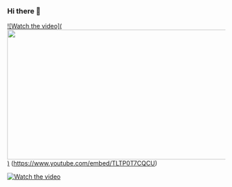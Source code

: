 ### Hi there 👋

[![Watch the video](<img src="https://img.youtube.com/vi/<TLTP0T7CQCU>/hqdefault.jpg" width="600" height="300"
/>)](https://www.youtube.com/embed/<TLTP0T7CQCU>)
(https://www.youtube.com/embed/TLTP0T7CQCU)

[![Watch the video](https://img.youtube.com/vi/mFQ3ONXcxBs/hqdefault.jpg)](https://www.youtube.com/embed/mFQ3ONXcxBs)

<!--
**Arnab-Chowdhury/Arnab-Chowdhury** is a ✨ _special_ ✨ repository because its `README.md` (this file) appears on your GitHub profile.

Here are some ideas to get you started:

- 🔭 I’m currently working on ...
- 🌱 I’m currently learning ...
- 👯 I’m looking to collaborate on ...
- 🤔 I’m looking for help with ...
- 💬 Ask me about ...
- 📫 How to reach me: ...
- 😄 Pronouns: ...
- ⚡ Fun fact: ...
-->
